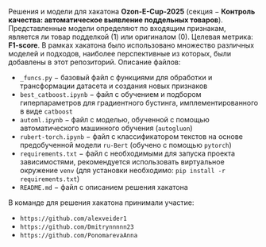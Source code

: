 Решения и модели для хакатона **Ozon-E-Cup-2025** (секция $-$ **Контроль качества: автоматическое выявление поддельных товаров**). Представленные модели определяют по входящим признакам, является ли товар подделкой $(1)$ или оригиналом $(0)$. Целевая метрика: **F1-score**. В рамках хакатона было использовано множество различных моделей и подходов, наиболее перспективные из которых, были добавлены в этот репозиторий. Описание файлов: 
* `_funcs.py` $-$ базовый файл с функциями для обработки и трансформации датасета и создания новых признаков
* `best_catboost.ipynb` $-$ файл с обучением и подбором гиперпараметров для градиентного бустинга, имплементированного в виде `catboost`
* `automl.ipynb` $-$ файл с моделью, обученной с помощью автоматического машинного обучения (`autogluon`)
* `rubert-torch.ipynb` $-$ файл с классификатором текстов на основе предобученной модели `ru-Bert` (обучено с помощью `pytorch`)
* `requirements.txt` $-$ файл с необходимыми для запуска проекта зависимостями, рекомендуется использовать виртуальное окружение `venv` (для установки необходимо: ```pip install -r requirements.txt```)
* `README.md` $-$ файл с описанием решения хакатона

В команде для решения хакатона принимали участие:
* `https://github.com/alexveider1`
* `https://github.com/Dmitrynnnnn23`
* `https://github.com/PonomarevaAnna`
